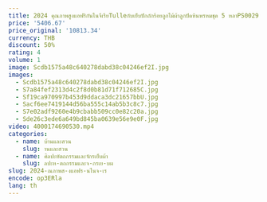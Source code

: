 ```yaml
---
title: 2024 คุณภาพสูงแอฟริกันไนจีเรียTulleกับเย็บปักถักร้อยลูกไม้ผ้าลูกปัดหินพรหมชุด 5 หลาPS0029
price: '5406.67'
price_original: '10813.34'
currency: THB
discount: 50%
rating: 4
volume: 1
image: Scdb1575a48c640278dabd38c04246ef2I.jpg
images:
  - Scdb1575a48c640278dabd38c04246ef2I.jpg
  - S7a84fef2313d4c2f8d0b81d71f712685C.jpg
  - Sf19ca970997b453d9ddaca3dc21657bbU.jpg
  - Sacf6ee7419144d56ba555c14ab5b3c8c7.jpg
  - S7e02adf9260e4b9cbabb509cc0e82c20a.jpg
  - Sde26c3ede6a649bd845ba0639e56e9e0F.jpg
video: 4000174690530.mp4
categories:
  - name: บ้านและสวน
    slug: านและสวน
  - name: ศิลปะหัตถกรรมและจักรเย็บผ้า
    slug: ลปะห-ตถกรรมและจ-กรเย-บผ
slug: 2024-ณภาพส-งแอฟร-นไนจ-เร
encode: op3ERla
lang: th
---
```

  